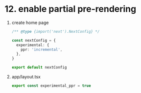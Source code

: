 # 12. enable partial pre-rendering

1. create home page

   ```ts
   /** @type {import('next').NextConfig} */

   const nextConfig = {
     experimental: {
       ppr: 'incremental',
     },
   }

   export default nextConfig
   ```

2. app/layout.tsx

   ```ts
   export const experimental_ppr = true
   ```
